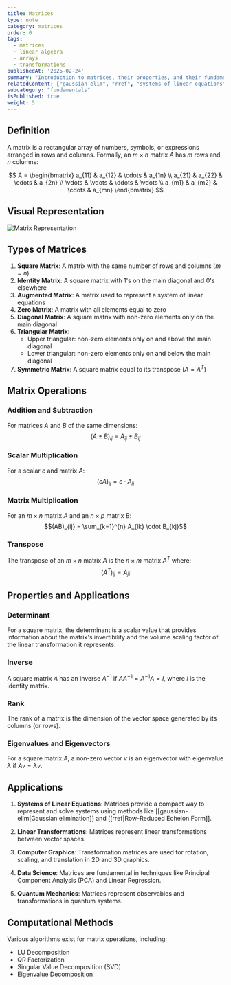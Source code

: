 ```yaml
---
title: Matrices
type: note
category: matrices
order: 0
tags:
  - matrices
  - linear algebra
  - arrays
  - transformations
publishedAt: '2025-02-24'
summary: "Introduction to matrices, their properties, and their fundamental role in linear algebra."
relatedContent: ["gaussian-elim", "rref", "systems-of-linear-equations"]
subcategory: "fundamentals"
isPublished: true
weight: 5
---
```


## Definition
A matrix is a rectangular array of numbers, symbols, or expressions arranged in rows and columns. Formally, an $m \times n$ matrix $A$ has $m$ rows and $n$ columns:

$$
A = \begin{bmatrix}
a_{11} & a_{12} & \cdots & a_{1n} \\
a_{21} & a_{22} & \cdots & a_{2n} \\
\vdots & \vdots & \ddots & \vdots \\
a_{m1} & a_{m2} & \cdots & a_{mn}
\end{bmatrix}
$$

## Visual Representation

<img 
  src="/content/assets/images/Matrix.png" 
  alt="Matrix Representation" 
  width={600} 
  height={400} 
/>

## Types of Matrices

1. **Square Matrix**: A matrix with the same number of rows and columns ($m = n$)
2. **Identity Matrix**: A square matrix with 1's on the main diagonal and 0's elsewhere
3. **Augmented Matrix**: A matrix used to represent a system of linear equations
4. **Zero Matrix**: A matrix with all elements equal to zero
5. **Diagonal Matrix**: A square matrix with non-zero elements only on the main diagonal
6. **Triangular Matrix**: 
   - Upper triangular: non-zero elements only on and above the main diagonal
   - Lower triangular: non-zero elements only on and below the main diagonal
7. **Symmetric Matrix**: A square matrix equal to its transpose ($A = A^T$)


## Matrix Operations

### Addition and Subtraction
For matrices $A$ and $B$ of the same dimensions:
$$(A \pm B)_{ij} = A_{ij} \pm B_{ij}$$

### Scalar Multiplication
For a scalar $c$ and matrix $A$:
$$(cA)_{ij} = c \cdot A_{ij}$$

### Matrix Multiplication
For an $m \times n$ matrix $A$ and an $n \times p$ matrix $B$:
$$(AB)_{ij} = \sum_{k=1}^{n} A_{ik} \cdot B_{kj}$$

### Transpose
The transpose of an $m \times n$ matrix $A$ is the $n \times m$ matrix $A^T$ where:
$$(A^T)_{ij} = A_{ji}$$

## Properties and Applications

### Determinant
For a square matrix, the determinant is a scalar value that provides information about the matrix's invertibility and the volume scaling factor of the linear transformation it represents.

### Inverse
A square matrix $A$ has an inverse $A^{-1}$ if $AA^{-1} = A^{-1}A = I$, where $I$ is the identity matrix.

### Rank
The rank of a matrix is the dimension of the vector space generated by its columns (or rows).

### Eigenvalues and Eigenvectors
For a square matrix $A$, a non-zero vector $v$ is an eigenvector with eigenvalue $\lambda$ if $Av = \lambda v$.

## Applications

1. **Systems of Linear Equations**: Matrices provide a compact way to represent and solve systems using methods like [[gaussian-elim|Gaussian elimination]] and [[rref|Row-Reduced Echelon Form]].

2. **Linear Transformations**: Matrices represent linear transformations between vector spaces.

3. **Computer Graphics**: Transformation matrices are used for rotation, scaling, and translation in 2D and 3D graphics.

4. **Data Science**: Matrices are fundamental in techniques like Principal Component Analysis (PCA) and Linear Regression.

5. **Quantum Mechanics**: Matrices represent observables and transformations in quantum systems.

## Computational Methods

Various algorithms exist for matrix operations, including:
- LU Decomposition
- QR Factorization
- Singular Value Decomposition (SVD)
- Eigenvalue Decomposition
